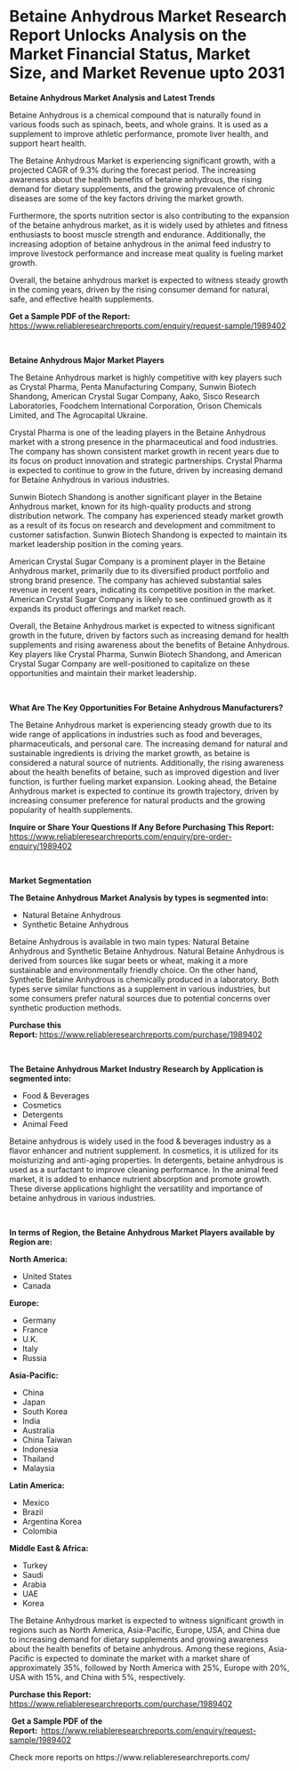 <p><h1>Betaine Anhydrous Market Research Report Unlocks Analysis on the Market Financial Status, Market Size, and Market Revenue upto 2031</h1></p><p><strong>Betaine Anhydrous Market Analysis and Latest Trends</strong></p>
<p><p>Betaine Anhydrous is a chemical compound that is naturally found in various foods such as spinach, beets, and whole grains. It is used as a supplement to improve athletic performance, promote liver health, and support heart health.</p><p>The Betaine Anhydrous Market is experiencing significant growth, with a projected CAGR of 9.3% during the forecast period. The increasing awareness about the health benefits of betaine anhydrous, the rising demand for dietary supplements, and the growing prevalence of chronic diseases are some of the key factors driving the market growth.</p><p>Furthermore, the sports nutrition sector is also contributing to the expansion of the betaine anhydrous market, as it is widely used by athletes and fitness enthusiasts to boost muscle strength and endurance. Additionally, the increasing adoption of betaine anhydrous in the animal feed industry to improve livestock performance and increase meat quality is fueling market growth.</p><p>Overall, the betaine anhydrous market is expected to witness steady growth in the coming years, driven by the rising consumer demand for natural, safe, and effective health supplements.</p></p>
<p><strong>Get a Sample PDF of the Report:&nbsp;</strong> <a href="https://www.reliableresearchreports.com/enquiry/request-sample/1989402">https://www.reliableresearchreports.com/enquiry/request-sample/1989402</a></p>
<p>&nbsp;</p>
<p><strong>Betaine Anhydrous Major Market Players</strong></p>
<p><p>The Betaine Anhydrous market is highly competitive with key players such as Crystal Pharma, Penta Manufacturing Company, Sunwin Biotech Shandong, American Crystal Sugar Company, Aako, Sisco Research Laboratories, Foodchem International Corporation, Orison Chemicals Limited, and The Agrocapital Ukraine. </p><p>Crystal Pharma is one of the leading players in the Betaine Anhydrous market with a strong presence in the pharmaceutical and food industries. The company has shown consistent market growth in recent years due to its focus on product innovation and strategic partnerships. Crystal Pharma is expected to continue to grow in the future, driven by increasing demand for Betaine Anhydrous in various industries.</p><p>Sunwin Biotech Shandong is another significant player in the Betaine Anhydrous market, known for its high-quality products and strong distribution network. The company has experienced steady market growth as a result of its focus on research and development and commitment to customer satisfaction. Sunwin Biotech Shandong is expected to maintain its market leadership position in the coming years.</p><p>American Crystal Sugar Company is a prominent player in the Betaine Anhydrous market, primarily due to its diversified product portfolio and strong brand presence. The company has achieved substantial sales revenue in recent years, indicating its competitive position in the market. American Crystal Sugar Company is likely to see continued growth as it expands its product offerings and market reach.</p><p>Overall, the Betaine Anhydrous market is expected to witness significant growth in the future, driven by factors such as increasing demand for health supplements and rising awareness about the benefits of Betaine Anhydrous. Key players like Crystal Pharma, Sunwin Biotech Shandong, and American Crystal Sugar Company are well-positioned to capitalize on these opportunities and maintain their market leadership.</p></p>
<p>&nbsp;</p>
<p><strong>What Are The Key Opportunities For Betaine Anhydrous Manufacturers?</strong></p>
<p><p>The Betaine Anhydrous market is experiencing steady growth due to its wide range of applications in industries such as food and beverages, pharmaceuticals, and personal care. The increasing demand for natural and sustainable ingredients is driving the market growth, as betaine is considered a natural source of nutrients. Additionally, the rising awareness about the health benefits of betaine, such as improved digestion and liver function, is further fueling market expansion. Looking ahead, the Betaine Anhydrous market is expected to continue its growth trajectory, driven by increasing consumer preference for natural products and the growing popularity of health supplements.</p></p>
<p><strong>Inquire or Share Your Questions If Any Before Purchasing This Report:</strong> <a href="https://www.reliableresearchreports.com/enquiry/pre-order-enquiry/1989402">https://www.reliableresearchreports.com/enquiry/pre-order-enquiry/1989402</a></p>
<p>&nbsp;</p>
<p><strong>Market Segmentation</strong></p>
<p><strong>The Betaine Anhydrous Market Analysis by types is segmented into:</strong></p>
<p><ul><li>Natural Betaine Anhydrous</li><li>Synthetic Betaine Anhydrous</li></ul></p>
<p><p>Betaine Anhydrous is available in two main types: Natural Betaine Anhydrous and Synthetic Betaine Anhydrous. Natural Betaine Anhydrous is derived from sources like sugar beets or wheat, making it a more sustainable and environmentally friendly choice. On the other hand, Synthetic Betaine Anhydrous is chemically produced in a laboratory. Both types serve similar functions as a supplement in various industries, but some consumers prefer natural sources due to potential concerns over synthetic production methods.</p></p>
<p><strong>Purchase this Report:&nbsp;</strong><a href="https://www.reliableresearchreports.com/purchase/1989402">https://www.reliableresearchreports.com/purchase/1989402</a></p>
<p>&nbsp;</p>
<p><strong>The Betaine Anhydrous Market Industry Research by Application is segmented into:</strong></p>
<p><ul><li>Food & Beverages</li><li>Cosmetics</li><li>Detergents</li><li>Animal Feed</li></ul></p>
<p><p>Betaine anhydrous is widely used in the food & beverages industry as a flavor enhancer and nutrient supplement. In cosmetics, it is utilized for its moisturizing and anti-aging properties. In detergents, betaine anhydrous is used as a surfactant to improve cleaning performance. In the animal feed market, it is added to enhance nutrient absorption and promote growth. These diverse applications highlight the versatility and importance of betaine anhydrous in various industries.</p></p>
<p>&nbsp;</p>
<p><strong>In terms of Region, the Betaine Anhydrous Market Players available by Region are:</strong></p>
<p>
    <p> <strong> North America: </strong>
        <ul>
            <li>United States</li>
            <li>Canada</li>
        </ul>
        </p> 
    <p> <strong> Europe: </strong>
        <ul>
            <li>Germany</li>
            <li>France</li>
            <li>U.K.</li>
            <li>Italy</li>
            <li>Russia</li>
        </ul>
        </p> 
    <p> <strong> Asia-Pacific: </strong>
        <ul>
            <li>China</li>
            <li>Japan</li>
            <li>South Korea</li>
            <li>India</li>
            <li>Australia</li>
            <li>China Taiwan</li>
            <li>Indonesia</li>
            <li>Thailand</li>
            <li>Malaysia</li>
        </ul>
        </p> 
    <p> <strong> Latin America: </strong>
        <ul>
            <li>Mexico</li>
            <li>Brazil</li>
            <li>Argentina Korea</li>
            <li>Colombia</li>
        </ul>
        </p> 
    <p> <strong> Middle East & Africa: </strong>
        <ul>
            <li>Turkey</li>
            <li>Saudi</li>
            <li>Arabia</li>
            <li>UAE</li>
            <li>Korea</li>
        </ul>
    </p>
    </p>
<p><p>The Betaine Anhydrous market is expected to witness significant growth in regions such as North America, Asia-Pacific, Europe, USA, and China due to increasing demand for dietary supplements and growing awareness about the health benefits of betaine anhydrous. Among these regions, Asia-Pacific is expected to dominate the market with a market share of approximately 35%, followed by North America with 25%, Europe with 20%, USA with 15%, and China with 5%, respectively.</p></p>
<p><strong>Purchase this Report: </strong><a href="https://www.reliableresearchreports.com/purchase/1989402">https://www.reliableresearchreports.com/purchase/1989402</a></p>
<p>&nbsp;<strong>Get a Sample PDF of the Report:&nbsp;&nbsp;</strong><a href="https://www.reliableresearchreports.com/enquiry/request-sample/1989402">https://www.reliableresearchreports.com/enquiry/request-sample/1989402</a></p>
<p><strong></strong></p>
<p>Check more reports on https://www.reliableresearchreports.com/</p>